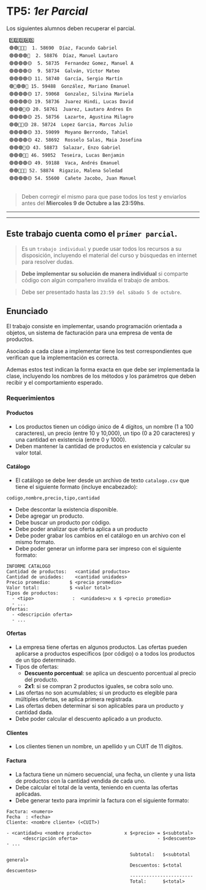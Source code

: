 # TP5: *1er Parcial*


Los siguientes alumnos deben recuperar el parcial.
```
 1️⃣2️⃣3️⃣4️⃣5️⃣
 🟢🟢🔴🔴🔴  1. 58690  Díaz, Facundo Gabriel                   
 🟢🟢🟢🟢🔴  2. 58876  Díaz, Manuel Lautaro                    
 🟢🟢🟢🟢🟡  5. 58735  Fernandez Gomez, Manuel A               
 🟢🟢🟢🟢🟡  9. 58734  Galván, Víctor Mateo                    
 🟢🟢🟢🟢🟡 11. 58740  García, Sergio Martín                   
 🟢🔴🟢🟢🔴 15. 59488  González, Mariano Emanuel               
 🟢🟢🟢🟢🟡 17. 59068  Gonzalez, Silvina Mariela               
 🟢🟢🟢🟢🟡 19. 58736  Juarez Hindi, Lucas David               
 🟢🟢🟢🔴🟡 20. 58761  Juarez, Lautaro Andres En               
 🟢🟢🟢🟢🟡 25. 58756  Lazarte, Agustina Milagro               
 🟢🟢🔴🔴🟡 28. 58724  Lopez Garcia, Marcos Julio              
 🟢🟢🟢🟢🟡 33. 59099  Moyano Berrondo, Tahiel                 
 🟢🟢🟢🟢🟡 42. 58692  Rosselo Salas, Maia Josefina            
 🟢🟢🟢🔴🟡 43. 58873  Salazar, Enzo Gabriel                   
 🟢🟢🟢🔴🔴 46. 59052  Teseira, Lucas Benjamin                 
 🟢🟢🟢🟢🟡 49. 59188  Vaca, Andrés Emanuel                    
 🟢🟢🔴🔴🔴 52. 58874  Rigazio, Malena Soledad                 
 🟢🟢🟢🟢🟡 54. 55600  Cañete Jacobo, Juan Manuel              
               
```
> 
> Deben corregir el mismo para que pase todos los test y enviarlos antes del 
> **Miercoles 9 de Octubre a las 23:59hs**.
> 

------
------


## Este trabajo cuenta como el `primer parcial`.
>  
> Es un `trabajo individual` y puede usar todos los recursos a su disposición, incluyendo el material del curso y búsquedas en internet para resolver dudas. 

> **Debe implementar su solución de manera individual** si comparte código con algún compañero invalida el trabajo de ambos.

> Debe ser presentado hasta las `23:59 del sábado 5 de octubre`.
> 

## Enunciado

El trabajo consiste en implementar, usando programación orientada a objetos, un sistema de facturación para una empresa de venta de productos.

Asociado a cada clase a implementar tiene los test correspondientes que verifican que la implementación es correcta.

Ademas estos test indican la forma exacta en que debe ser implementada la clase, incluyendo los nombres de los métodos y los parámetros que deben recibir y el comportamiento esperado.


### Requerimientos

#### Productos

- Los productos tienen un código único de 4 dígitos, un nombre (1 a 100 caracteres), un precio (entre 10 y 10,000), un tipo (0 a 20 caracteres) y una cantidad en existencia (entre 0 y 1000).
- Deben mantener la cantidad de productos en existencia y calcular su valor total.

#### Catálogo

- El catálogo se debe leer desde un archivo de texto `catalogo.csv` que tiene el siguiente formato (incluye encabezado):

```text 
codigo,nombre,precio,tipo,cantidad
```

- Debe descontar la existencia disponible.
- Debe agregar un producto.
- Debe buscar un producto por código.
- Debe poder analizar que oferta aplica a un producto
- Debe poder grabar los cambios en el catálogo en un archivo con el mismo formato.
- Debe poder generar un informe para ser impreso con el siguiente formato:

```text
INFORME CATALOGO 
Cantidad de productos:   <cantidad productos>
Cantidad de unidades:    <cantidad unidades>
Precio promedio:       $ <precio promedio>
Valor total:           $ <valor total>
Tipos de productos: 
  - <tipo>              :  <unidades>u x $ <precio promedio>
  - ...
Ofertas:
  - <descripción oferta>
  - ...
```

#### Ofertas

- La empresa tiene ofertas en algunos productos. Las ofertas pueden aplicarse a productos específicos (por código) o a todos los productos de un tipo determinado.
- Tipos de ofertas:
  - **Descuento porcentual**: se aplica un descuento porcentual al precio del producto.
  - **2x1**: si se compran 2 productos iguales, se cobra solo uno.
- Las ofertas no son acumulables; si un producto es elegible para múltiples ofertas, se aplica primera registrada. 
- Las ofertas deben determinar si son aplicables para un producto y cantidad dada.
- Debe poder calcular el descuento aplicado a un producto.

#### Clientes

- Los clientes tienen un nombre, un apellido y un CUIT de 11 dígitos.

#### Factura

- La factura tiene un número secuencial, una fecha, un cliente y una lista de productos con la cantidad vendida de cada uno.
- Debe calcular el total de la venta, teniendo en cuenta las ofertas aplicadas.
- Debe generar texto para imprimir la factura con el siguiente formato:
```text
Factura: <numero>
Fecha  : <fecha>
Cliente: <nombre cliente> (<CUIT>)

- <cantidad>u <nombre producto>            x $<precio> = $<subtotal>
      <descripción oferta>                             - $<descuento>
- ...

                                             Subtotal:   $<subtotal general>
                                             Descuentos: $<total descuentos>
                                             -----------------------
                                             Total:      $<total>
```
